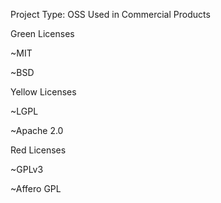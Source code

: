 Project Type: OSS Used in Commercial Products


Green Licenses

 ~MIT

~BSD


Yellow Licenses

~LGPL

~Apache 2.0


Red Licenses

~GPLv3

~Affero GPL
